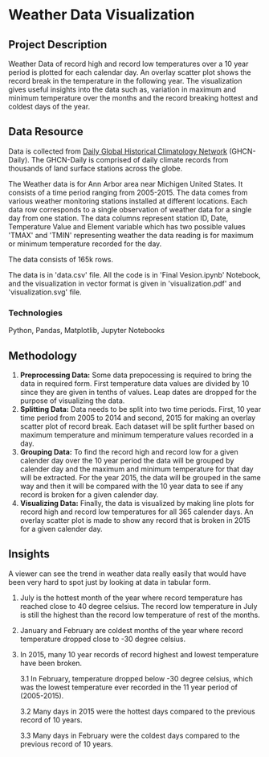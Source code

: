 # Weather Data Visualization
## Project Description
Weather Data of record high and record low temperatures over a 10 year period is plotted for each calendar day. An overlay scatter plot shows the record break in the temperature in the following year. The visualization gives useful insights into the data such as, variation in maximum and minimum temperature over the months and the record breaking hottest and coldest days of the year. 

## Data Resource
Data is collected from [Daily Global Historical Climatology Network](https://www1.ncdc.noaa.gov/pub/data/ghcn/daily/readme.txt) (GHCN-Daily). The GHCN-Daily is comprised of daily climate records from thousands of land surface stations across the globe.
 
The Weather data is for Ann Arbor area near Michigen United States. It consists of a time period ranging from 2005-2015. The data comes from various weather monitoring stations installed at different locations. Each data row corresponds to a single observation of weather data for a single day from one station. The data columns represent station ID, Date, Temperature Value and Element variable which has two possible values 'TMAX' and 'TMIN' representing weather the data reading is for maximum or minimum temperature recorded for the day.

The data consists of 165k rows.

The data is in 'data.csv' file. All the code is in 'Final Vesion.ipynb' Notebook, and the visualization in vector format is given in 'visualization.pdf' and 'visualization.svg' file.

### Technologies
Python, Pandas, Matplotlib, Jupyter Notebooks

## Methodology

1. **Preprocessing Data:**  Some data prepocessing is required to bring the data in required form. First temperature data values are divided by 10 since they are given in tenths of values. Leap dates are dropped for the purpose of visualizing the data.
2. **Splitting Data:** Data needs to be split into two time periods. First, 10 year time period from 2005 to 2014 and second, 2015 for making an overlay scatter plot of record break. Each dataset will be split further based on maximum temperature and minimum temperature values recorded in a day. 
3. **Grouping Data:** To find the record high and record low for a given calender day over the 10 year period the data will be grouped by calender day and the maximum and minimum temperature for that day will be extracted. For the year 2015, the data will be grouped in the same way and then it will be compared with the 10 year data to see if any record is broken for a given calender day. 
4. **Visualizing Data:** Finally, the data is visualized by making line plots for record high and record low temperatures for all 365 calender days. An overlay scatter plot is made to show any record that is broken in 2015 for a given calender day.

## Insights 

A viewer can see the trend in weather data really easily that would have been very hard to spot just by looking at data in tabular form. 

1. July is the hottest month of the year where record temperature has reached close to 40 degree celsius. The record low temperature in July is still the highest than the record low temperature of rest of the months. 

2. January and February are coldest months of the year where record temperature dropped close to -30 degree celsius. 

3. In 2015, many 10 year records of record highest and lowest temperature have been broken.

   3.1 In February, temperature dropped below -30 degree celsius, which was the lowest temperature ever recorded in the 11 year period of (2005-2015).

   3.2 Many days in 2015 were the hottest days compared to the previous record of 10 years.

   3.3 Many days in February were the coldest days compared to the previous record of 10 years. 
